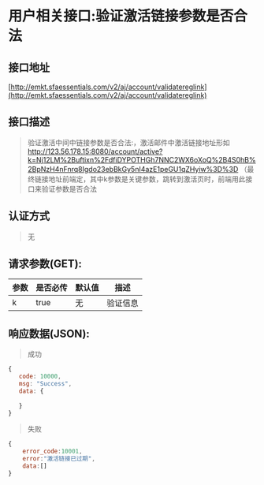 # 用户相关接口:验证激活链接参数是否合法

## 接口地址

[http://emkt.sfaessentials.com/v2/aj/account/validatereglink](http://emkt.sfaessentials.com/v2/aj/account/validatereglink)

## 接口描述

> 验证激活中间中链接参数是否合法:，激活邮件中激活链接地址形如 http://123.56.178.15:8080/account/active?k=Nj12LM%2Buftixn%2FdfiDYPOTHGh7NNC2WX6oXoQ%2B4S0hB%2BpNzH4nFnrq8Igdo23ebBkGy5nI4azE1peGU1qZHyiw%3D%3D （最终链接地址前端定，其中k参数是关键参数，跳转到激活页时，前端用此接口来验证参数是否合法

## 认证方式

> 无

## 请求参数(GET):

| 参数 | 是否必传 | 默认值 |  描述 | 
| ---- | ----- | ----- | ----- | 
| k | true | 无 | 验证信息 | 


## 响应数据(JSON):
> 成功

```javascript
{
   code: 10000,
   msg: "Success",
   data: {
      
   }
}
```
> 失败 

```javascript
{
    error_code:10001,
    error:"激活链接已过期",
    data:[]
}
```
